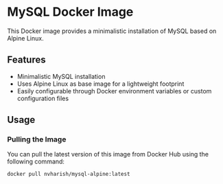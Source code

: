 # MySQL Docker Image

This Docker image provides a minimalistic installation of MySQL based on Alpine Linux.

## Features

- Minimalistic MySQL installation
- Uses Alpine Linux as base image for a lightweight footprint
- Easily configurable through Docker environment variables or custom configuration files

## Usage

### Pulling the Image

You can pull the latest version of this image from Docker Hub using the following command:

```bash
docker pull nvharish/mysql-alpine:latest
